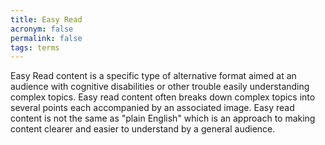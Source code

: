 ```yaml
---
title: Easy Read
acronym: false
permalink: false
tags: terms
---
```

Easy Read content is a specific type of alternative format aimed at an audience with cognitive disabilities or other trouble easily understanding complex topics. Easy read content often breaks down complex topics into several points each accompanied by an associated image.
Easy read content is not the same as "plain English" which is an approach to making content clearer and easier to understand by a general audience.